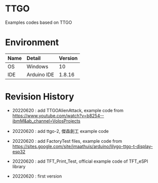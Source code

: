 # TTGO
Examples codes based on TTGO

# Environment
| Name               | Detail        | Version |
| :----------------- | :------------ | :------ |
| OS                 | Windows       | 10      |
| IDE                | Arduino IDE   | 1.8.16  |

# Revision History
- 20220620 : add TTGOAlienAttack, example code from https://www.youtube.com/watch?v=b8254--ibmM&ab_channel=VolosProjects

- 20220620 : add ttgo-2, 傑森創工 example code

- 20220620 : add FactoryTest files, example code from https://sites.google.com/site/jmaathuis/arduino/lilygo-ttgo-t-display-esp32

- 20220620 : add TFT_Print_Test, official example code of TFT_eSPI library 

- 20220620 : first version



